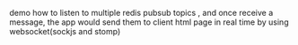 demo how to listen to multiple redis pubsub topics , and once receive a message, the app would send them to 
client html page in real time by using websocket(sockjs and stomp)

